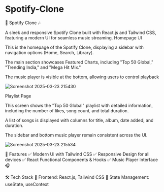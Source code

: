 # Spotify-Clone
🎵 Spotify Clone 🎶

A sleek and responsive Spotify Clone built with React.js and Tailwind CSS, featuring a modern UI for seamless music streaming.
Homepage UI

This is the homepage of the Spotify Clone, displaying a sidebar with navigation options (Home, Search, Library).

The main section showcases Featured Charts, including "Top 50 Global," "Trending India," and "Mega Hit Mix."

The music player is visible at the bottom, allowing users to control playback

![Screenshot 2025-03-23 215430](https://github.com/user-attachments/assets/424dc543-682d-4f69-8af9-6351d4e94d7d)

Playlist Page

This screen shows the "Top 50 Global" playlist with detailed information, including the number of likes, song count, and total duration.

A list of songs is displayed with columns for title, album, date added, and duration.

The sidebar and bottom music player remain consistent across the UI.

![Screenshot 2025-03-23 215534](https://github.com/user-attachments/assets/0654c173-0231-43df-b8e0-66fdf887b393)

🚀 Features
✅ Modern UI with Tailwind CSS
✅ Responsive Design for all devices
✅ React Functional Components & Hooks
✅ Music Player Interface 🎧

🛠️ Tech Stack
🔹 Frontend: React.js, Tailwind CSS
🔹 State Management: useState, useContext

